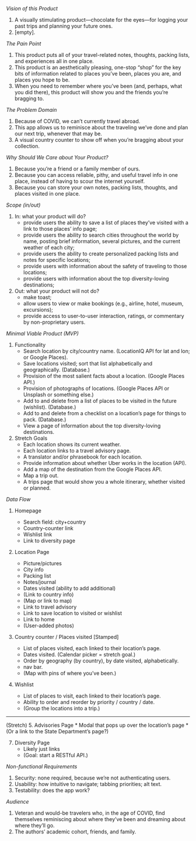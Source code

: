 _Vision of this Product_
1. A visually stimulating product—chocolate for the eyes—for logging your past trips and planning your future ones. 
2. \[empty].

_The Pain Point_
1. This product puts all of your travel-related notes, thoughts, packing lists, and experiences all in one place. 
2. This product is an aesthetically pleasing, one-stop “shop” for the key bits of information related to places you’ve been, places you are, and places you hope to be. 
3. When you need to remember where you’ve been (and, perhaps, what you did there), this product will show you and the friends you’re bragging to. 

_The Problem Domain_
1. Because of COVID, we can’t currently travel abroad.
2. This app allows us to reminisce about the traveling we’ve done and plan our next trip, whenever that may be. 
3. A visual country counter to show off when you’re bragging about your collection. 

_Why Should We Care about Your Product?_
1. Because you’re a friend or a family member of ours.
2. Because you can access reliable, pithy, and useful travel info in one place, instead of having to scour the internet yourself.
3. Because you can store your own notes, packing lists, thoughts, and places visited in one place. 

_Scope (in/out)_
1. In: what your product will do?
	* provide users the ability to save a list of places they’ve visited with a link to those places’ info page;
	* provide users the ability to search cities throughout the world by name, posting brief information, several pictures, and the current weather of each city;
	* provide users the ability to create personalized packing lists and notes for specific locations;
	* provide users with information about the safety of traveling to those locations;
	* provide users with information about the top diversity-loving destinations;
2. Out: what your product will not do?
	* make toast;
	* allow users to view or make bookings (e.g., airline, hotel, museum, excursions);
	* provide access to user-to-user interaction, ratings, or commentary by non-proprietary users.

_Minimal Viable Product (MVP)_
1. Functionality
	* Search location by city/country name. (LocationIQ API for lat and lon; or Google Places).
	* Save locations visited; sort that list alphabetically and geographically. (Database.)
	* Provision of the most salient facts about a location. (Google Places API.)
	* Provision of photographs of locations. (Google Places API or Unsplash or something else.) 
	* Add to and delete from a list of places to be visited in the future (wishlist). (Database.)
	* Add to and delete from a checklist on a location’s page for things to pack. (Database.)
	* View a page of information about the top diversity-loving destinations.
2. Stretch Goals
	* Each location shows its current weather.
	* Each location links to a travel advisory page.
	* A translator and/or phrasebook for each location. 
	* Provide information about whether Uber works in the location (API).
	* Add a map of the destination from the Google Places API.
	* Map a trip out.
	* A trips page that would show you a whole itinerary, whether visited or planned.

_Data Flow_
1. Homepage
	* Search field: city+country
	* Country-counter link
	* Wishlist link
	* Link to diversity page

2. Location Page
	* Picture/pictures
	* City info
	* Packing list
	* Notes/journal
	* Dates visited (ability to add additional)
	* (Link to country info)
	* (Map or link to map)
	* Link to travel advisory
	* Link to save location to visited or wishlist
	* Link to home
	* (User-added photos)

3. Country counter / Places visited [Stamped]
	* List of places visited, each linked to their location’s page.
	* Dates visited. (Calendar picker = stretch goal.)
	* Order by geography (by country), by date visited, alphabetically.
	* nav bar.
	* (Map with pins of where you’ve been.)

4. Wishlist
	* List of places to visit, each linked to their location’s page.
	* Ability to order and reorder by priority / country / date. 
	* (Group the locations into a trip.)
---
(Stretch)
5. Advisories Page
	* Modal that pops up over the location’s page
	* (Or a link to the State Department’s page?)

7. Diversity Page
	* Likely just links
	* (Goal: start a RESTful API.) 

_Non-functional Requirements_
1. Security: none required, because we’re not authenticating users. 
2. Usability: how intuitive to navigate; tabbing priorities; alt text.
3. Testability: does the app work? 

_Audience_
1. Veteran and would-be travelers who, in the age of COVID, find themselves reminiscing about where they’ve been and dreaming about where they’ll go.
2. The authors’ academic cohort, friends, and family.
